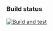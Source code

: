### Build status

[![Build and test](https://github.com/Smalandaren/Naturguiden/actions/workflows/dotnet.yml/badge.svg?branch=main)](https://github.com/Smalandaren/Naturguiden/actions/workflows/dotnet.yml)
